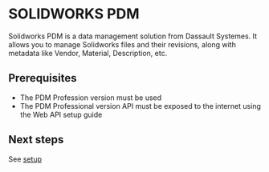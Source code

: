 # SOLIDWORKS PDM  
Solidworks PDM is a data management solution from Dassault Systemes. It allows you to manage Solidworks files and their revisions, along with metadata like Vendor, Material, Description, etc.

## Prerequisites
* The PDM Profession version must be used
* The PDM Professional version API must be exposed to the internet using the Web API setup guide

## Next steps
See [setup](markdown\swxpdm-setup.md)

